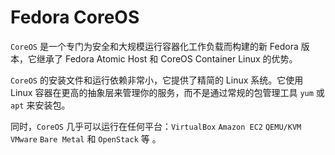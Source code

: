 # Fedora CoreOS

`CoreOS` 是一个专门为安全和大规模运行容器化工作负载而构建的新 Fedora 版本，它继承了 Fedora Atomic Host 和 CoreOS Container Linux 的优势。

`CoreOS` 的安装文件和运行依赖非常小，它提供了精简的 Linux 系统。它使用 Linux 容器在更高的抽象层来管理你的服务，而不是通过常规的包管理工具 `yum` 或 `apt` 来安装包。

同时，`CoreOS` 几乎可以运行在任何平台：`VirtualBox` `Amazon EC2` `QEMU/KVM` `VMware` `Bare Metal` 和 `OpenStack` 等 。
